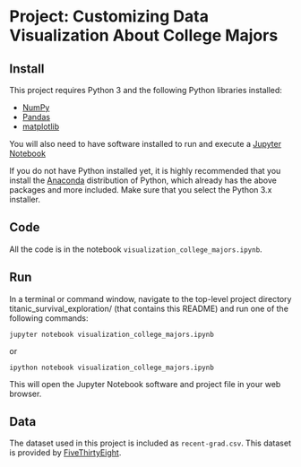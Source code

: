 # Project: Customizing Data Visualization About College Majors


## Install
This project requires Python 3 and the following Python libraries installed:

- [NumPy](http://www.numpy.org/)
- [Pandas](http://pandas.pydata.org)
- [matplotlib](http://matplotlib.org/) 

You will also need to have software installed to run and execute a [Jupyter Notebook](http://ipython.org/notebook.html)

If you do not have Python installed yet, it is highly recommended that you install the [Anaconda](http://continuum.io/downloads) distribution of Python, which already has the above packages and more included. Make sure that you select the Python 3.x installer.

## Code
All the code is in the notebook `visualization_college_majors.ipynb`.

## Run
In a terminal or command window, navigate to the top-level project directory titanic_survival_exploration/ (that contains this README) and run one of the following commands:

```
jupyter notebook visualization_college_majors.ipynb
```

or
```
ipython notebook visualization_college_majors.ipynb
```
This will open the Jupyter Notebook software and project file in your web browser.

## Data
The dataset used in this project is included as `recent-grad.csv`. This dataset is provided by [FiveThirtyEight](https://github.com/fivethirtyeight/data/tree/master/college-majors).
